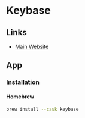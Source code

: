 # Keybase

## Links

- [Main Website](https://keybase.io)

## App

### Installation

#### Homebrew

```sh
brew install --cask keybase
```

